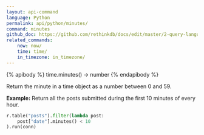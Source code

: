 ```yaml
---
layout: api-command 
language: Python
permalink: api/python/minutes/
command: minutes
github_doc: https://github.com/rethinkdb/docs/edit/master/2-query-language/api/python/dates-and-times/minutes.md
related_commands:
    now: now/
    time: time/
    in_timezone: in_timezone/
---
```

{% apibody %}
time.minutes() &rarr; number
{% endapibody %}

Return the minute in a time object as a number between 0 and 59.

__Example:__ Return all the posts submitted during the first 10 minutes of every hour.

```py
r.table("posts").filter(lambda post:
    post["date"].minutes() < 10
).run(conn)
```
